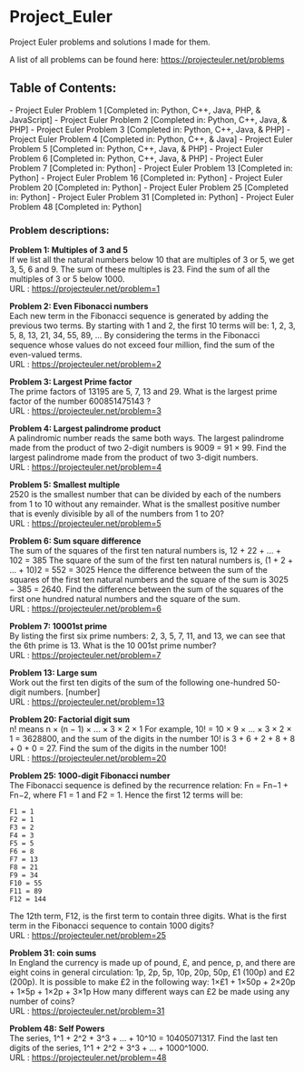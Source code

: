Project_Euler
=============

Project Euler problems and solutions I made for them. 

A list of all problems can be found here: https://projecteuler.net/problems

<h2>Table of Contents:</h2>
- Project Euler Problem 1 [Completed in: Python, C++, Java, PHP, & JavaScript]
- Project Euler Problem 2 [Completed in: Python, C++, Java, & PHP]
- Project Euler Problem 3 [Completed in: Python, C++, Java, & PHP]
- Project Euler Problem 4 [Completed in: Python, C++, & Java]
- Project Euler Problem 5 [Completed in: Python, C++, Java, & PHP]
- Project Euler Problem 6 [Completed in: Python, C++, Java, & PHP]
- Project Euler Problem 7 [Completed in: Python]
- Project Euler Problem 13 [Completed in: Python]
- Project Euler Problem 16 [Completed in: Python]
- Project Euler Problem 20 [Completed in: Python]
- Project Euler Problem 25 [Completed in: Python]
- Project Euler Problem 31 [Completed in: Python]
- Project Euler Problem 48 [Completed in: Python]

<h3>Problem descriptions:</h3>


<strong>Problem 1: Multiples of 3 and 5</strong>
<BR>
If we list all the natural numbers below 10 that are multiples of 3 or 5, we get 3, 5, 6 and 9. The sum of these multiples is 23.
Find the sum of all the multiples of 3 or 5 below 1000.
<BR>
URL : https://projecteuler.net/problem=1

<strong>Problem 2: Even Fibonacci numbers</strong>
<BR>
Each new term in the Fibonacci sequence is generated by adding the previous two terms. By starting with 1 and 2, the first 10 terms will be:
1, 2, 3, 5, 8, 13, 21, 34, 55, 89, ...
By considering the terms in the Fibonacci sequence whose values do not exceed four million, find the sum of the even-valued terms.
<BR>
URL : https://projecteuler.net/problem=2

<strong>Problem 3: Largest Prime factor</strong>
<BR>
The prime factors of 13195 are 5, 7, 13 and 29.
What is the largest prime factor of the number 600851475143 ?
<BR>
URL : https://projecteuler.net/problem=3

<strong>Problem 4: Largest palindrome product</strong>
<BR>
A palindromic number reads the same both ways. The largest palindrome made from the product of two 2-digit numbers is 9009 = 91 × 99.
Find the largest palindrome made from the product of two 3-digit numbers.
<BR>
URL : https://projecteuler.net/problem=4

<strong>Problem 5: Smallest multiple</strong>
<BR>
2520 is the smallest number that can be divided by each of the numbers from 1 to 10 without any remainder.
What is the smallest positive number that is evenly divisible by all of the numbers from 1 to 20?
<BR>
URL : https://projecteuler.net/problem=5

<strong>Problem 6: Sum square difference</strong>
<BR>
The sum of the squares of the first ten natural numbers is,
12 + 22 + ... + 102 = 385
The square of the sum of the first ten natural numbers is,
(1 + 2 + ... + 10)2 = 552 = 3025
Hence the difference between the sum of the squares of the first ten natural numbers and the square of the sum is 3025 − 385 = 2640.
Find the difference between the sum of the squares of the first one hundred natural numbers and the square of the sum.
<BR>
URL : https://projecteuler.net/problem=6

<strong>Problem 7: 10001st prime</strong>
<BR>
By listing the first six prime numbers: 2, 3, 5, 7, 11, and 13, we can see that the 6th prime is 13.
What is the 10 001st prime number?
<BR>
URL : https://projecteuler.net/problem=7

<strong>Problem 13: Large sum</strong>
<BR>
Work out the first ten digits of the sum of the following one-hundred 50-digit numbers.
[number]
<BR>
URL : https://projecteuler.net/problem=13

<strong>Problem 20: Factorial digit sum</strong>
<BR>
n! means n × (n − 1) × ... × 3 × 2 × 1
For example, 10! = 10 × 9 × ... × 3 × 2 × 1 = 3628800,
and the sum of the digits in the number 10! is 3 + 6 + 2 + 8 + 8 + 0 + 0 = 27.
Find the sum of the digits in the number 100!
<BR>
URL : https://projecteuler.net/problem=20

<strong>Problem 25: 1000-digit Fibonacci number</strong>
<BR>
The Fibonacci sequence is defined by the recurrence relation:
    Fn = Fn−1 + Fn−2, where F1 = 1 and F2 = 1.
Hence the first 12 terms will be:

    F1 = 1
    F2 = 1
    F3 = 2
    F4 = 3
    F5 = 5
    F6 = 8
    F7 = 13
    F8 = 21
    F9 = 34
    F10 = 55
    F11 = 89
    F12 = 144

The 12th term, F12, is the first term to contain three digits.
What is the first term in the Fibonacci sequence to contain 1000 digits?
<BR>
URL : https://projecteuler.net/problem=25

<strong>Problem 31: coin sums</strong>
<BR>
In England the currency is made up of pound, £, and pence, p, and there are eight coins in general circulation:
    1p, 2p, 5p, 10p, 20p, 50p, £1 (100p) and £2 (200p).
It is possible to make £2 in the following way:
    1×£1 + 1×50p + 2×20p + 1×5p + 1×2p + 3×1p
How many different ways can £2 be made using any number of coins?
<BR>
URL : https://projecteuler.net/problem=31

<strong> Problem 48: Self Powers </strong>
<BR>
The series, 1^1 + 2^2 + 3^3 + ... + 10^10 = 10405071317.
Find the last ten digits of the series, 1^1 + 2^2 + 3^3 + ... + 1000^1000.
<BR>
URL : https://projecteuler.net/problem=48
